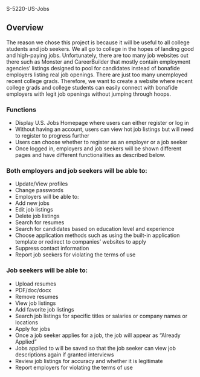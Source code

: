 S-5220-US-Jobs

## Overview
The reason we chose this project is because it will be useful to all college students and job seekers.  We all go to college in the hopes of landing good and high-paying jobs.  Unfortunately, there are too many job websites out there such as Monster and CareerBuilder that mostly contain employment agencies’ listings designed to pool for candidates instead of bonafide employers listing real job openings.  There are just too many unemployed recent college grads.  Therefore, we want to create a website where recent college grads and college students can easily connect with bonafide employers with legit job openings without jumping through hoops.
 
### Functions
 * Display U.S. Jobs Homepage where users can either register or log in
 * Without having an account, users can view hot job listings but will need to register to progress further
 * Users can choose whether to register as an employer or a job seeker
 * Once logged in, employers and job seekers will be shown different pages and have different functionalities as described below.
 
### Both employers and job seekers will be able to:
 * Update/View profiles
 * Change passwords
 * Employers will be able to:
 * Add new jobs
 * Edit job listings
 * Delete job listings
 * Search for resumes
 * Search for candidates based on education level and experience
 * Choose application methods such as using the built-in application template or redirect to companies’ websites to apply
 * Suppress contact information
 * Report job seekers for violating the terms of use
 
### Job seekers will be able to:
 * Upload resumes
 * PDF/doc/docx
 * Remove resumes
 * View job listings
 * Add favorite job listings
 * Search job listings for specific titles or salaries or company names or locations
 * Apply for jobs
 * Once a job seeker applies for a job, the job will appear as “Already Applied”
 * Jobs applied to will be saved so that the job seeker can view job descriptions again if granted interviews
 * Review job listings for accuracy and whether it is legitimate
 * Report employers for violating the terms of use



